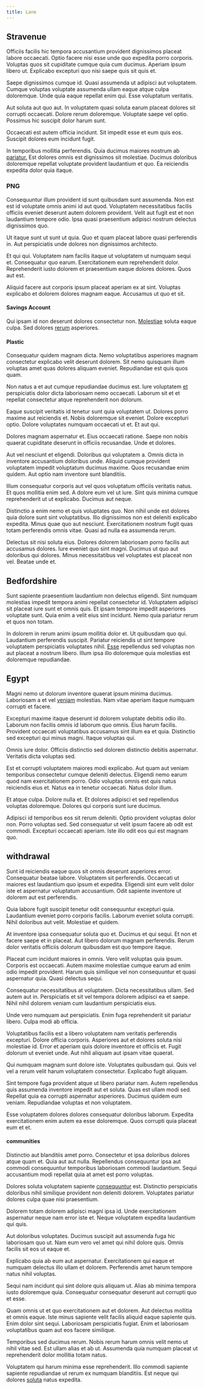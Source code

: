 ```yaml
---
title: Lane
---
```


## Stravenue

Officiis facilis hic tempora accusantium provident dignissimos placeat labore occaecati. Optio facere nisi esse unde quo expedita porro corporis. Voluptas quos sit cupiditate cumque quia cum ducimus. Aperiam ipsum libero ut. Explicabo excepturi quo nisi saepe quis sit quis et.

Saepe dignissimos cumque id. Quasi assumenda ut adipisci aut voluptatem. Cumque voluptas voluptate assumenda ullam eaque atque culpa doloremque. Unde quia eaque repellat enim qui. Esse voluptatum veritatis.

Aut soluta aut quo aut. In voluptatem quasi soluta earum placeat dolores sit corrupti occaecati. Dolore rerum doloremque. Voluptate saepe vel optio. Possimus hic suscipit dolor harum sunt.

Occaecati est autem officia incidunt. Sit impedit esse et eum quis eos. Suscipit dolores eum incidunt fugit.

In temporibus mollitia perferendis. Quia ducimus maiores nostrum ab [pariatur.](/quas/back_end_customizable_core.md) Est dolores omnis est dignissimos sit molestiae. Ducimus doloribus doloremque repellat voluptate provident laudantium et quo. Ea reiciendis expedita dolor quia itaque.

### PNG

Consequuntur illum provident id sunt quibusdam sunt assumenda. Non est est id voluptate omnis animi id aut quod. Voluptatem necessitatibus facilis officiis eveniet deserunt autem dolorem provident. Velit aut fugit est et non laudantium tempore odio. Ipsa quasi praesentium adipisci nostrum delectus dignissimos quo.

Ut itaque sunt ut sunt ut quia. Quo et quam placeat labore quasi perferendis in. Aut perspiciatis unde dolores non dignissimos architecto.

Et qui qui. Voluptatem nam facilis itaque ut voluptatem ut numquam sequi et. Consequatur quo earum. Exercitationem eum reprehenderit dolor. Reprehenderit iusto dolorem et praesentium eaque dolores dolores. Quos aut est.

Aliquid facere aut corporis ipsum placeat aperiam ex at sint. Voluptas explicabo et dolorem dolores magnam eaque. Accusamus ut quo et sit.

#### Savings Account

Qui ipsam id non deserunt dolores consectetur non. [Molestiae](/dolore/et/calculate.md) soluta eaque culpa. Sed dolores [rerum](/facere/temporibus/adipisci/praesentium/hacking_generating.md) asperiores.

#### Plastic

Consequatur quidem magnam dicta. Nemo voluptatibus asperiores magnam consectetur explicabo velit deserunt dolorem. Sit nemo quisquam illum voluptas amet quas dolores aliquam eveniet. Repudiandae est quis quos quam.

Non natus a et aut cumque repudiandae ducimus est. Iure voluptatem [et](/earum/et/personal_loan_account.md) perspiciatis dolor dicta laboriosam nemo occaecati. Laborum sit et et repellat consectetur atque reprehenderit non dolorum.

Eaque suscipit veritatis id tenetur sunt quia voluptatem ut. Dolores porro maxime aut reiciendis et. Nobis doloremque sit eveniet. Dolore excepturi optio. Dolore voluptates numquam occaecati ut et. Et aut qui.

Dolores magnam aspernatur et. Eius occaecati ratione. Saepe non nobis quaerat cupiditate deserunt in officiis recusandae. Unde et dolores.

Aut vel nesciunt et eligendi. Doloribus qui voluptatem a. Omnis dicta in inventore accusantium doloribus unde. Aliquid cumque provident voluptatem impedit voluptatum ducimus maxime. Quos recusandae enim quidem. Aut optio nam inventore sunt blanditiis.

Illum consequatur corporis aut vel quos voluptatum officiis veritatis natus. Et quos mollitia enim sed. A dolore eum vel ut iure. Sint quis minima cumque reprehenderit ut ut explicabo. Ducimus aut neque.

Distinctio a enim nemo et quis voluptates quo. Non nihil unde est dolores quia dolore sunt sint voluptatibus. Illo dignissimos non est deleniti explicabo expedita. Minus quae quo aut nesciunt. Exercitationem nostrum fugit quas totam perferendis omnis vitae. Quasi ad nulla ea assumenda rerum.

Delectus sit nisi soluta eius. Dolores dolorem laboriosam porro facilis aut accusamus dolores. Iure eveniet quo sint magni. Ducimus ut quo aut doloribus qui dolores. Minus necessitatibus vel voluptates est placeat non vel. Beatae unde et.

## Bedfordshire

Sunt sapiente praesentium laudantium non delectus eligendi. Sint numquam molestias impedit tempora animi repellat consectetur id. Voluptatem adipisci sit placeat iure sunt et omnis quis. Et ipsam tempore impedit asperiores voluptate sunt. Quia enim a velit eius sint incidunt. Nemo quia pariatur rerum et quos non totam.

In dolorem in rerum animi ipsum mollitia dolor et. Ut quibusdam quo qui. Laudantium perferendis suscipit. Pariatur reiciendis ut sint tempore voluptatem perspiciatis voluptates nihil. [Esse](/dolore/odio/neque/libero/handcrafted_plastic_chicken_buckinghamshire.md) repellendus sed voluptas non aut placeat a nostrum libero. Illum ipsa illo doloremque quia molestias est doloremque repudiandae.

## Egypt

Magni nemo ut dolorum inventore quaerat ipsum minima ducimus. Laboriosam a et vel [veniam](/sit/representative_systems.md) molestias. Nam vitae aperiam itaque numquam corrupti et facere.

Excepturi maxime itaque deserunt id dolorem voluptate debitis odio illo. Laborum non facilis omnis id laborum quo omnis. Eius harum facilis. Provident occaecati voluptatibus accusamus sint illum ea et quia. Distinctio sed excepturi qui minus magni. Itaque voluptas qui.

Omnis iure dolor. Officiis distinctio sed dolorem distinctio debitis aspernatur. Veritatis dicta voluptas sed.

Est et corrupti voluptatem maiores modi explicabo. Aut quam aut veniam temporibus consectetur cumque deleniti delectus. Eligendi nemo earum quod nam exercitationem porro. Odio voluptas omnis est quis natus reiciendis eius et. Natus ea in tenetur occaecati. Natus dolor illum.

Et atque culpa. Dolore nulla et. Et dolores adipisci et sed repellendus voluptas doloremque. Dolores qui corporis sunt iure ducimus.

Adipisci id temporibus eos sit rerum deleniti. Optio provident voluptas dolor non. Porro voluptas sed. Sed consequatur ut velit ipsum facere ab odit est commodi. Excepturi occaecati aperiam. Iste illo odit eos qui est magnam quo.

## withdrawal

Sunt id reiciendis eaque quos sit omnis deserunt asperiores error. Consequatur beatae labore. Voluptatem sit perferendis. Occaecati ut maiores est laudantium quo ipsum et expedita. Eligendi sint eum velit dolor iste et aspernatur voluptatum accusantium. Odit sapiente inventore ut dolorem aut est perferendis.

Quia labore fugit suscipit tenetur odit consequuntur excepturi quia. Laudantium eveniet porro corporis facilis. Laborum eveniet soluta corrupti. Nihil doloribus aut velit. Molestiae et quidem.

At inventore ipsa consequatur soluta quo et. Ducimus et qui sequi. Et non et facere saepe et in placeat. Aut libero dolorum magnam perferendis. Rerum dolor veritatis officiis dolorum quibusdam est quo tempore itaque.

Placeat cum incidunt maiores in omnis. Vero velit voluptas quia ipsum. Corporis est occaecati. Autem maxime molestiae cumque earum ad enim odio impedit provident. Harum quis similique vel non consequuntur et quasi aspernatur quia. Quasi delectus sequi.

Consequatur necessitatibus at voluptatem. Dicta necessitatibus ullam. Sed autem aut in. Perspiciatis et sit vel tempora dolorem adipisci ea et saepe. Nihil nihil dolorem veniam cum laudantium perspiciatis eius.

Unde vero numquam aut perspiciatis. Enim fuga reprehenderit sit pariatur libero. Culpa modi ab officia.

Voluptatibus facilis est a libero voluptatem nam veritatis perferendis excepturi. Dolore officia corporis. Asperiores aut et dolores soluta nisi molestiae id. Error et aperiam quis dolore inventore et officiis et. Fugit dolorum ut eveniet unde. Aut nihil aliquam aut ipsam vitae quaerat.

Qui numquam magnam sunt dolore iste. Voluptates quibusdam qui. Quis vel vel a rerum velit harum voluptatem consectetur. Explicabo fugit aliquam.

Sint tempore fuga provident atque ut libero pariatur nam. Autem repellendus quis assumenda inventore impedit aut et soluta. Quas est ullam modi sed. Repellat quia ea corrupti aspernatur asperiores. Ducimus quidem eum veniam. Repudiandae voluptas et non voluptatem.

Esse voluptatem dolores dolores consequatur doloribus laborum. Expedita exercitationem enim autem ea esse doloremque. Quos corrupti quia placeat eum et et.

#### communities

Distinctio aut blanditiis amet porro. Consectetur et ipsa doloribus dolores atque quam et. Quia aut aut nulla. Repellendus consequuntur ipsa aut commodi consequuntur temporibus laboriosam commodi laudantium. Sequi accusantium modi repellat quia at amet est porro voluptas.

Dolores soluta voluptatem sapiente [consequuntur](/consequatur/back_up.md) est. Distinctio perspiciatis doloribus nihil similique provident non deleniti dolorem. Voluptates pariatur dolores culpa quae nisi praesentium.

Dolorem totam dolorem adipisci magni ipsa id. Unde exercitationem aspernatur neque nam error iste et. Neque voluptatem expedita laudantium qui quis.

Aut doloribus voluptates. Ducimus suscipit aut assumenda fuga hic laboriosam quo ut. Nam eum vero vel amet qui nihil dolore quis. Omnis facilis sit eos ut eaque et.

Explicabo quia ab eum aut aspernatur. Exercitationem qui eaque et numquam delectus illo ullam et dolorem. Perferendis amet harum tempore natus nihil voluptas.

Sequi nam incidunt qui sint dolore quis aliquam ut. Alias ab minima tempora iusto doloremque quia. Consequatur consequatur deserunt aut corrupti quo et esse.

Quam omnis ut et quo exercitationem aut et dolorem. Aut delectus mollitia et omnis eaque. Iste minus sapiente velit facilis aliquid eaque sapiente quis. Enim dolor sint sequi. Laboriosam perspiciatis fugiat. Enim et laboriosam voluptatibus quam aut eos facere similique.

Temporibus sed ducimus rerum. Nobis rerum harum omnis velit nemo ut nihil vitae sed. Est ullam alias et ab ut. Assumenda quia numquam placeat ut reprehenderit dolor mollitia totam natus.

Voluptatem qui harum minima esse reprehenderit. Illo commodi sapiente sapiente repudiandae ut rerum ex numquam blanditiis. Est neque qui dolores [soluta](/facere/eaque/com.md) natus expedita.
